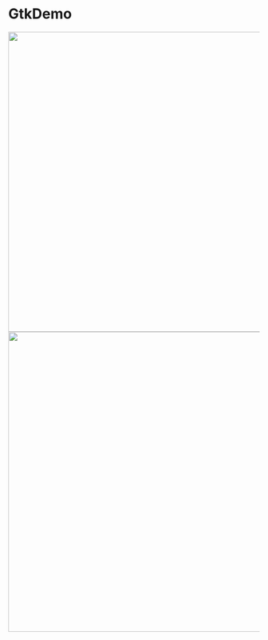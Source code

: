 # GtkDemo

<img src=https://user-images.githubusercontent.com/7091194/162745018-6d65d873-f4a3-4db8-be71-9fd766013d25.png width=600 />

<img src=https://user-images.githubusercontent.com/7091194/162901915-0eb7ebaa-d201-49dd-8f6e-aacb060d89c4.png width=600 />
